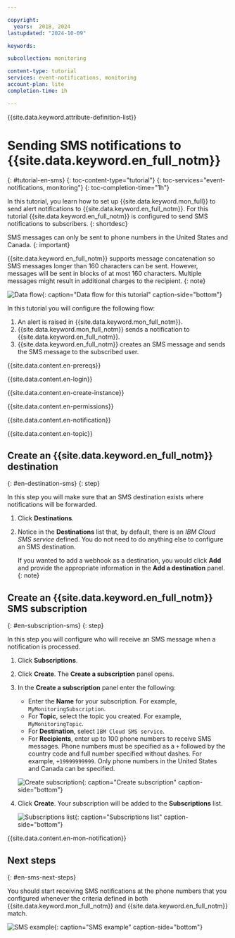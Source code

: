 ```yaml
---

copyright:
  years:  2018, 2024
lastupdated: "2024-10-09"

keywords: 

subcollection: monitoring

content-type: tutorial
services: event-notifications, monitoring
account-plan: lite
completion-time: 1h

---
```


{{site.data.keyword.attribute-definition-list}}

# Sending SMS notifications to {{site.data.keyword.en_full_notm}}
{: #tutorial-en-sms}
{: toc-content-type="tutorial"}
{: toc-services="event-notifications, monitoring"}
{: toc-completion-time="1h"}

In this tutorial, you learn how to set up {{site.data.keyword.mon_full}} to send alert notifications to {{site.data.keyword.en_full_notm}}. For this tutorial {{site.data.keyword.en_full_notm}} is configured to send SMS notifications to subscribers.
{: shortdesc}

SMS messages can only be sent to phone numbers in the United States and Canada.
{: important}

{{site.data.keyword.en_full_notm}} supports message concatenation so SMS messages longer than 160 characters can be sent.  However, messages will be sent in blocks of at most 160 characters.  Multiple messages might result in additional charges to the recipient.
{: note}

![Data flow](../images/event_notification_sms.svg){: caption="Data flow for this tutorial" caption-side="bottom"}

In this tutorial you will configure the following flow:

1. An alert is raised in {{site.data.keyword.mon_full_notm}}.
2. {{site.data.keyword.mon_full_notm}} sends a notification to {{site.data.keyword.en_full_notm}}.
3. {{site.data.keyword.en_full_notm}} creates an SMS message and sends the SMS message to the subscribed user.

{{site.data.content.en-prereqs}}

{{site.data.content.en-login}}

{{site.data.content.en-create-instance}}

{{site.data.content.en-permissions}}

{{site.data.content.en-notification}}

{{site.data.content.en-topic}}

## Create an {{site.data.keyword.en_full_notm}} destination
{: #en-destination-sms}
{: step}

In this step you will make sure that an SMS destination exists where notifications will be forwarded.

1. Click **Destinations**.
2. Notice in the **Destinations** list that, by default, there is an *IBM Cloud SMS service* defined.  You do not need to do anything else to configure an SMS destination.

   If you wanted to add a webhook as a destination, you would click **Add** and provide the appropriate information in the **Add a destination** panel.
   {: note}


## Create an {{site.data.keyword.en_full_notm}} SMS subscription
{: #en-subscription-sms}
{: step}

In this step you will configure who will receive an SMS message when a notification is processed.

1. Click **Subscriptions**.
2. Click **Create**. The **Create a subscription** panel opens.
3. In the **Create a subscription** panel enter the following:

    * Enter the **Name** for your subscription.  For example, `MyMonitoringSubscription`.
    * For **Topic**, select the topic you created.  For example, `MyMonitoringTopic`.
    * For **Destination**, select `IBM Cloud SMS service`.
    * For **Recipients**, enter up to 100 phone numbers to receive SMS messages.  Phone numbers must be specified as a `+` followed by the country code and full number specified without dashes.  For example, `+19999999999`.  Only phone numbers in the United States and Canada can be specified.

    ![Create subscription](../images/create_subscription_sms.png){: caption="Create subscription" caption-side="bottom"}

4. Click **Create**.  Your subscription will be added to the **Subscriptions** list.

    ![Subscriptions list](../images/subscriptions_sms.png){: caption="Subscriptions list" caption-side="bottom"}

{{site.data.content.en-mon-notification}}

## Next steps
{: #en-sms-next-steps}

You should start receiving SMS notifications at the phone numbers that you configured whenever the criteria defined in both {{site.data.keyword.mon_full_notm}} and {{site.data.keyword.en_full_notm}} match.

![SMS example](../images/sms_example.png){: caption="SMS example" caption-side="bottom"}

